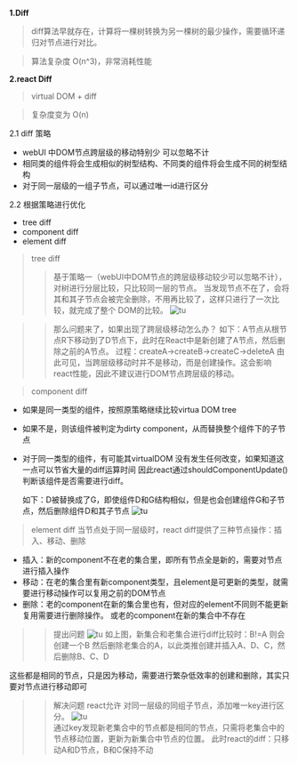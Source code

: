 **1.Diff**
> diff算法早就存在，计算将一棵树转换为另一棵树的最少操作，需要循环递归对节点进行对比。

> 算法复杂度 O(n^3)，非常消耗性能

**2.react Diff**
> virtual DOM + diff  

> 复杂度变为 O(n)

2.1 diff 策略
- webUI 中DOM节点跨层级的移动特别少 可以忽略不计
- 相同类的组件将会生成相似的树型结构、不同类的组件将会生成不同的树型结构
- 对于同一层级的一组子节点，可以通过唯一id进行区分

2.2 根据策略进行优化
- tree diff
- component diff
- element diff

> tree diff
  >> 基于策略一（webUI中DOM节点的跨层级移动较少可以忽略不计），对树进行分层比较，只比较同一层的节点。
  当发现节点不在了，会将其和其子节点会被完全删除，不用再比较了，这样只进行了一次比较，就完成了整个
  DOM的比较。
  >> ![tu](https://pic1.zhimg.com/80/0c08dbb6b1e0745780de4d208ad51d34_1440w.png)

  >> 那么问题来了，如果出现了跨层级移动怎么办？
  如下：A节点从根节点R下移动到了D节点下，此时在React中是新创建了A节点，然后删除之前的A节点。
  过程：createA->createB->createC->deleteA
  由此可见，当跨层级移动时并不是移动，而是创建操作。这会影响react性能，因此不建议进行DOM节点跨层级的移动。

> component diff
- 如果是同一类型的组件，按照原策略继续比较virtua DOM tree
- 如果不是，则该组件被判定为dirty component，从而替换整个组件下的子节点
- 对于同一类型的组件，有可能其virtualDOM 没有发生任何改变，如果知道这一点可以节省大量的diff运算时间
  因此react通过shouldComponentUpdate()判断该组件是否需要进行diff。

  如下：D被替换成了G，即使组件D和G结构相似，但是也会创建组件G和子节点，然后删除组件D和其子节点
  ![tu](https://pic1.zhimg.com/80/52654992aba15fc90e2dac8b2387d0c4_1440w.png)

> element diff
  当节点处于同一层级时，react diff提供了三种节点操作：插入、移动、删除
  - 插入：新的component不在老的集合里，即所有节点全是新的，需要对节点进行插入操作
  - 移动：在老的集合里有新component类型，且element是可更新的类型，就需要进行移动操作可以复用之前的DOM节点
  - 删除：老的component在新的集合里也有，但对应的element不同则不能更新复用需要进行删除操作。 或老的component在新的集合中不存在
>> 提出问题
   ![tu](https://pic2.zhimg.com/80/7541670c089b84c59b84e9438e92a8e9_1440w.png)
    如上图，新集合和老集合进行diff比较时：B!=A 则会创建一个B 然后删除老集合的A，以此类推创建并插入A、D、C，然后删除B、C、D
   
   这些都是相同的节点，只是因为移动，需要进行繁杂低效率的创建和删除，其实只要对节点进行移动即可
>> 解决问题
  react允许 对同一层级的同组子节点，添加唯一key进行区分。
  ![tu](https://pic4.zhimg.com/80/c0aa97d996de5e7f1069e97ca3accfeb_1440w.png)   
  通过key发现新老集合中的节点都是相同的节点，只需将老集合中的节点移动位置，更新为新集合中节点的位置。
  此时react的diff：只移动A和D节点，B和C保持不动

